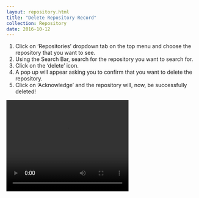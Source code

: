 ```yaml
---
layout: repository.html
title: "Delete Repository Record"
collection: Repository
date: 2016-10-12
---
```


1.	Click on ‘Repositories’ dropdown tab on the top menu and choose the repository that you want to see.
2.	Using the Search Bar, search for the repository you want to search for.
3.	Click on the ‘delete’ icon.
4.	A pop up will appear asking you to confirm that you want to delete the repository.
5.	Click on ‘Acknowledge’ and the repository will, now, be successfully deleted!


<video width="320" height="240" controls>
	<source src="/assets/video/How_to_Delete_a_Repository_Record.mp4" type="video/mp4">
	Your browser does not support the video tag.
</video>
